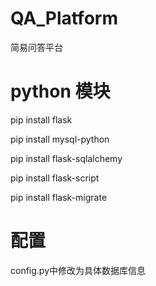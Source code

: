 # QA_Platform
简易问答平台


# python 模块
pip install flask

pip install mysql-python

pip install flask-sqlalchemy

pip install flask-script

pip install flask-migrate


# 配置
config.py中修改为具体数据库信息
